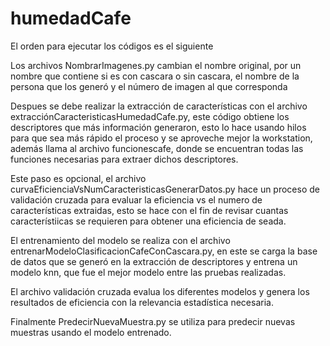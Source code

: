 # humedadCafe
El orden para ejecutar los códigos es el siguiente

Los archivos NombrarImagenes.py cambian el nombre original, por un nombre que contiene si es con cascara o sin cascara, el nombre de la persona que los generó
y el número de imagen al que corresponda


Despues se debe realizar la extracción de características con el archivo extracciónCaracteristicasHumedadCafe.py, este código  obtiene los descriptores que más información
generaron, esto lo hace usando hilos para que sea más rápido el proceso y se aproveche mejor la workstation, además llama al archivo funcionescafe, donde se encuentran
todas las funciones necesarias para extraer dichos descriptores.


Este paso es opcional, el archivo curvaEficienciaVsNumCaracteristicasGenerarDatos.py hace un proceso de validación cruzada para evaluar la eficiencia vs el numero de
características extraidas, esto se hace con el fin de revisar cuantas característiicas se requieren para obtener una eficiencia de seada.


El entrenamiento del modelo se realiza con el archivo entrenarModeloClasificacionCafeConCascara.py, en este se carga la base de datos que se generó en la extracción de descriptores
y entrena un modelo knn, que fue el mejor modelo entre las pruebas realizadas.

El archivo validación cruzada evalua los diferentes modelos y genera los resultados de eficiencia con la relevancia estadística necesaria.

Finalmente PredecirNuevaMuestra.py se utiliza para predecir nuevas muestras usando el modelo entrenado.
